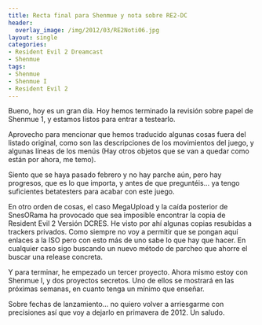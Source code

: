 ```yaml
---
title: Recta final para Shenmue y nota sobre RE2-DC
header:
  overlay_image: /img/2012/03/RE2Noti06.jpg
layout: single
categories:
- Resident Evil 2 Dreamcast
- Shenmue
tags:
- Shenmue
- Shenmue I
- Resident Evil 2
---
```

Bueno, hoy es un gran día. Hoy hemos terminado la revisión sobre papel 
de Shenmue 1, y estamos listos para entrar a testearlo.

Aprovecho para mencionar que hemos traducido algunas cosas fuera del listado 
original, como son las descripciones de los movimientos del juego, y algunas 
líneas de los menús (Hay otros objetos que se van a quedar como están por 
ahora, me temo).

Siento que se haya pasado febrero y no hay parche aún, pero hay progresos, que 
es lo que importa, y antes de que preguntéis... ya tengo suficientes betatesters 
para acabar con este juego.

En otro orden de cosas, el caso MegaUpload y la caída posterior de SnesORama ha 
provocado que sea imposible encontrar la copia de Resident Evil 2 Versión DCRES. 
He visto por ahí algunas copias resubidas a trackers privados. Como siempre no 
voy a permitir que se pongan aquí enlaces a la ISO pero con esto más de uno sabe 
lo que hay que hacer. En cualquier caso sigo buscando un nuevo método de parcheo 
que ahorre el buscar una release concreta.

Y para terminar, he empezado un tercer proyecto. Ahora mismo estoy con Shenmue I, 
y dos proyectos secretos. Uno de ellos se mostrará en las próximas semanas, en 
cuanto tenga un mínimo que enseñar.

Sobre fechas de lanzamiento... no quiero volver a arriesgarme con precisiones así 
que voy a dejarlo en primavera de 2012. Un saludo.
